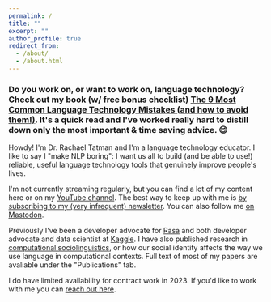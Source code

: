 ```yaml
---
permalink: /
title: ""
excerpt: ""
author_profile: true
redirect_from: 
  - /about/
  - /about.html
---
```


### Do you work on, or want to work on, language technology? Check out my book (w/ free bonus checklist) [The 9 Most Common Language Technology Mistakes (and how to avoid them!)](https://ko-fi.com/s/ba37783585). It's a quick read and I've worked really hard to distill down only the most important & time saving advice. 😊

Howdy! I'm Dr. Rachael Tatman and I'm a language technology educator. I like to say I "make NLP boring": I want us all to build (and be able to use!) reliable, useful language technology tools that genuinely improve people's lives.

I'm not currently streaming regularly, but you can find a lot of my content here or on my [YouTube channel](https://www.youtube.com/c/RachaelTatmanNLP). The best way to keep up with me is [by subscribing to my (very infrequent) newsletter](https://tinyletter.com/rctatman). You can also follow me <a rel="me" href="https://mastodon.rctatman.com/@rctatman">on Mastodon</a>. 

Previously I've been a developer advocate for [Rasa](https://rasa.com/) and both developer advocate and data scientist at [Kaggle](https://www.kaggle.com/rtatman). I have also published research in [computational sociolinguistics](https://makingnoiseandhearingthings.com/2017/06/13/what-is-computational-sociolinguistics-and-whos-doing-it/), or how our social identity affects the way we use language in computational contexts. Full text of most of my papers are avaliable under the "Publications" tab.

I do have limited availability for contract work in 2023. If you'd like to work with me you can <a href = "mailto: info@makingnoiseandhearingthings.com">reach out here</a>.
